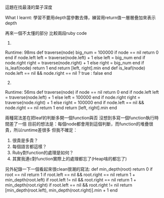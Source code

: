 這題在找最淺的葉子深度

What I learnt: 學習不要用depth當參數去傳，練習用return值一層層疊加來表示depth

再來一個不太懂的部分
比較兩段ruby code

1.
Runtime: 98ms
    def traverse(node)
      big_num = 100000
      if node == nil
        return 0
      end
      if node.left
        left = traverse(node.left) + 1
      else
        left = big_num
      end
      if node.right
        right = traverse(node.right) + 1
      else
        right = big_num
      end
      if is_leaf(node)
        return 1
      end
      return [left, right].min
    end
    def is_leaf(node)
      node.left == nil && node.right == nil ? true : false
    end

2.
Runtime: 56ms
    def traverse(node)
      if node == nil
        return 0
      end
      if node.left
        left = traverse(node.left) + 1
      else
        left = 100000
      end
      if node.right
        right = traverse(node.right) + 1
      else
        right = 100000
      end
      if node.left == nil && node.right == nil
        return 1
      end
      return [left, right].min
    end

兩種寫法差在把leaf的判斷多開一個function與否
沒想到多寫一個function執行時間差了一倍
目前的想法是：每個node都會用到這個判斷，而function的堆疊很貴，所以runtime差很多
但我不確定：
1. 很貴是多貴？
2. 每個語言都這樣？
3. Ruby對function的處理是如何？
4. 其實我連c對function實際上的處理都忘了(Heap啥的都忘了)

另外紀錄一下一個看起來很clean很潮的寫法:
    def min_depth(root)
      return 0 if root == nil
      return 1 if root.left == nil && root.right == nil
      return 1 + min_depth(root.left) if root.left != nil && root.right == nil
      return 1 + min_depth(root.right) if root.left == nil && root.right != nil
      return [min_depth(root.left), min_depth(root.right)].min + 1
    end
